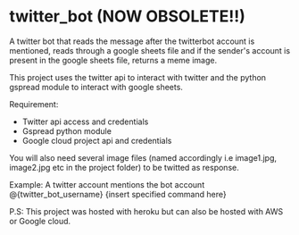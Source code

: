 # twitter_bot (NOW OBSOLETE!!)
A twitter bot that reads the message after the twitterbot account is mentioned, reads through a google sheets file and if the sender's account is present in the google sheets file, returns a meme image.

This project uses the twitter api to interact with twitter and the python gspread module to interact with google sheets.

Requirement:
  - Twitter api access and credentials
  - Gspread python module
  - Google cloud project api and credentials
  
You will also need several image files (named accordingly i.e image1.jpg, image2.jpg etc in the project folder) to be twitted as response.
  
Example:
A twitter account mentions the bot account @{twitter_bot_username} {insert specified command here}


P.S: This project was hosted with heroku but can also be hosted with AWS or Google cloud.
